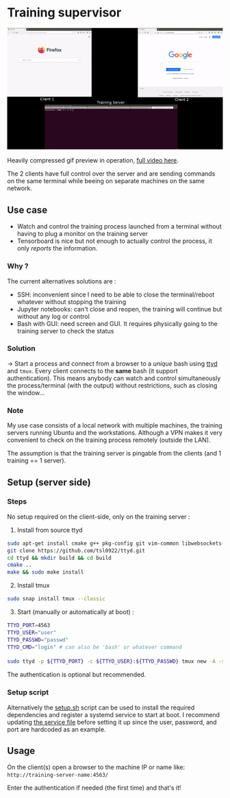 # Training supervisor

<p align="center">
    <a href="preview/video_preview.mp4">
    <img src="preview/gif_readme.gif", width="800">
    </a>
</p>

Heavily compressed gif preview in operation, [full video here](preview/video_preview.mp4).

The 2 clients have full control over the server and are sending commands on the same terminal while beeing on separate machines on the same network.

## Use case

- Watch and control the training process launched from a terminal without having to plug a monitor on the training server
- Tensorboard is nice but not enough to actually control the process, it only *reports* the information.

### Why ? 

The current alternatives solutions are :

- SSH: inconvenient since I need to be able to close the terminal/reboot whatever without stopping the training
- Jupyter notebooks: can't close and reopen, the training will continue but without any log or control
- Bash with GUI: need screen and GUI. It requires physically going to the training server to check the status


### Solution 

-> Start a process and connect from a browser to a *unique* bash using [ttyd](https://github.com/tsl0922/ttyd) and `tmux`. 
Every client connects to the **same** bash (it support authentication). This means anybody can watch and control simultaneously the process/terminal (with the output) without restrictions, such as closing the window...


### Note

My use case consists of a local network with multiple machines, the training servers running Ubuntu and the workstations. Although a VPN makes it very convenient to check on the training process remotely (outside the LAN).

The assumption is that the training server is pingable from the clients (and 1 training == 1 server).


## Setup (server side)

### Steps

No setup required on the client-side, only on the training server :

1. Install from source ttyd 

```bash
sudo apt-get install cmake g++ pkg-config git vim-common libwebsockets-dev libjson-c-dev libssl-dev
git clone https://github.com/tsl0922/ttyd.git
cd ttyd && mkdir build && cd build
cmake ..
make && sudo make install
```

2. Install tmux

```bash
sudo snap install tmux --classic
```

3. Start (manually or automatically at boot) :

```bash
TTYD_PORT=4563
TTYD_USER="user"
TTYD_PASSWD="passwd"
TTYD_CMD="login" # can also be 'bash' or whatever command

sudo ttyd -p ${TTYD_PORT} -c ${TTYD_USER}:${TTYD_PASSWD} tmux new -A -s ttyd ${TTYD_CMD}
```

The authentication is optional but recommended.

### Setup script

Alternatively the [setup.sh](setup.sh) script can be used to install the required dependencies and register a systemd service to start at boot. I recommend updating [the service file](training-supervisor.service) before setting it up since the user, password, and port are hardcoded as an example.

## Usage

On the client(s) open a browser to the machine IP or name like: `http://training-server-name:4563/`

Enter the authentication if needed (the first time) and that's it!
